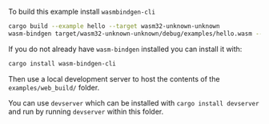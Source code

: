 To build this example install `wasmbindgen-cli`

```bash
cargo build --example hello --target wasm32-unknown-unknown
wasm-bindgen target/wasm32-unknown-unknown/debug/examples/hello.wasm --out-dir examples/web_build --out-name example --no-modules
```

If you do not already have `wasm-bindgen` installed you can install it with:

```bash
cargo install wasm-bindgen-cli
```

Then use a local development server to host the contents of the `examples/web_build/` folder.

You can use `devserver` which can be installed with `cargo install devserver` and run by running `devserver` within this folder.